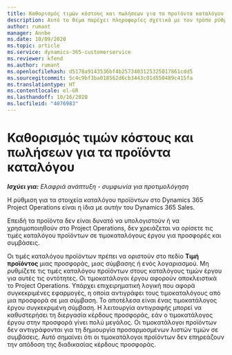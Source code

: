 ```yaml
---
title: Καθορισμός τιμών κόστους και πωλήσεων για τα προϊόντα καταλόγου
description: Αυτό το θέμα παρέχει πληροφορίες σχετικά με τον τρόπο ρύθμισης των ποσοστών κόστους και πώλησης για στοιχεία στον κατάλογο προϊόντων.
author: rumant
manager: Annbe
ms.date: 10/09/2020
ms.topic: article
ms.service: dynamics-365-customerservice
ms.reviewer: kfend
ms.author: rumant
ms.openlocfilehash: d5178a9143536bf4b2573403125325017861cdd5
ms.sourcegitcommit: 5c4c9bf3ba018562d6cb3443c01d550489c415fa
ms.translationtype: HT
ms.contentlocale: el-GR
ms.lasthandoff: 10/16/2020
ms.locfileid: "4076983"
---
```

# <a name="set-up-cost-and-sales-rates-for-catalog-products"></a>Καθορισμός τιμών κόστους και πωλήσεων για τα προϊόντα καταλόγου

_**Ισχύει για:** Ελαφριά ανάπτυξη - συμφωνία για προτιμολόγηση_


Η ρύθμιση για τα στοιχεία καταλόγου προϊόντων στο Dynamics 365 Project Operations είναι η ίδια με αυτήν του Dynamics 365 Sales.

Επειδή τα προϊόντα δεν είναι δυνατό να υπολογιστούν ή να χρησιμοποιηθούν στο Project Operations, δεν χρειάζεται να ορίσετε τις τιμές καταλόγου προϊόντων σε τιμοκαταλόγους έργου για προσφορές και συμβάσεις.

Οι τιμές καταλόγου προϊόντων πρέπει να οριστούν στο πεδίο **Τιμή προϊόντος** μιας προσφοράς, μιας σύμβασης ή ενός λογαριασμού. Μη ρυθμίζετε τις τιμές καταλόγου προϊόντων στους καταλόγους τιμών έργου για αυτές τις οντότητες. Οι τιμοκατάλογοι έργου αφορούν αποκλειστικά το Project Operations. Υπάρχει επιχειρηματική λογική που αφορά συγκεκριμένες εφαρμογές, η οποία αντιγράφει τους τιμοκαταλόγους από μια προσφορά σε μια σύμβαση. Το αποτέλεσα είναι ένας τιμοκατάλογος έργου συγκεκριμένη σύμβαση. Η λειτουργία αντιγραφής μπορεί να καθυστερήσει τη διεργασία κέρδους προσφοράς, εάν ο τιμοκατάλογος έργου στην προσφορά γίνει πολύ μεγάλος. Οι τιμοκατάλογοι προϊόντων δεν αντιγράφονται για τη δημιουργία προσαρμοσμένων λιστών τιμών σε συμβάσεις. Αυτό σημαίνει ότι οι τιμοκατάλογοι προϊόντων δεν επηρεάζουν την απόδοση της διαδικασίας κέρδους προσφοράς.
